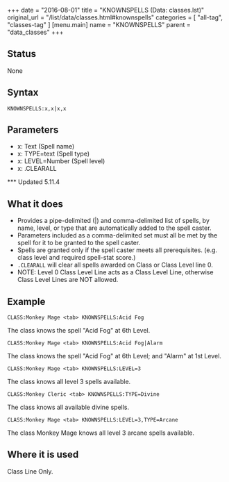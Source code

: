 +++
date = "2016-08-01"
title = "KNOWNSPELLS (Data: classes.lst)"
original_url = "/list/data/classes.html#knownspells"
categories = [ "all-tag", "classes-tag" ]
[menu.main]
    name = "KNOWNSPELLS"
    parent = "data_classes"
+++

## Status

None

## Syntax

`KNOWNSPELLS:x,x|x,x`

## Parameters

-   x: Text (Spell name)
-   x: TYPE=text (Spell type)
-   x: LEVEL=Number (Spell level)
-   x: .CLEARALL



<span id="knownspells"></span> \*\*\* Updated 5.11.4

What it does
------------

-   Provides a pipe-delimited (|) and comma-delimited list of spells, by
    name, level, or type that are automatically added to the
    spell caster.
-   Parameters included as a comma-delimited set must all be met by the
    spell for it to be granted to the spell caster.
-   Spells are granted only if the spell caster meets all prerequisites.
    (e.g. class level and required spell-stat score.)
-   `.CLEARALL` will clear all spells awarded on Class or Class Level
    line 0.
-   NOTE: Level 0 Class Level Line acts as a Class Level Line, otherwise
    Class Level Lines are NOT allowed.

Example
-------

`CLASS:Monkey Mage <tab> KNOWNSPELLS:Acid Fog`

The class knows the spell "Acid Fog" at 6th Level.

`CLASS:Monkey Mage <tab> KNOWNSPELLS:Acid Fog|Alarm`

The class knows the spell "Acid Fog" at 6th Level; and "Alarm" at 1st
Level.

`CLASS:Monkey Mage <tab> KNOWNSPELLS:LEVEL=3`

The class knows all level 3 spells available.

`CLASS:Monkey Cleric <tab> KNOWNSPELLS:TYPE=Divine`

The class knows all available divine spells.

`CLASS:Monkey Mage <tab> KNOWNSPELLS:LEVEL=3,TYPE=Arcane`

The class Monkey Mage knows all level 3 arcane spells available.

Where it is used
----------------

Class Line Only.

